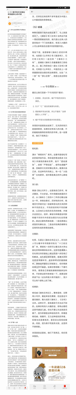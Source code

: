 ![](../../images/2017年03月/XY0331儒学和中央集权帝国最核心的矛盾.jpg)
![](../../images/2017年03月/XY0331儒学和中央集权帝国最核心的矛盾2.jpg)
